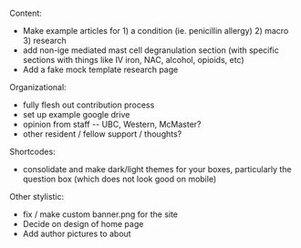 Content:

- Make example articles for 1) a condition (ie. penicillin allergy) 2) macro 3) research
- add non-ige mediated mast cell degranulation section (with specific sections with things like IV iron, NAC, alcohol, opioids, etc)
- Add a fake mock template research page

Organizational:

- fully flesh out contribution process
- set up example google drive
- opinion from staff -- UBC, Western, McMaster?
- other resident / fellow support / thoughts?

Shortcodes:

- consolidate and make dark/light themes for your boxes, particularly the question box (which does not look good on mobile)

Other stylistic:

- fix / make custom banner.png for the site
- Decide on design of home page
- Add author pictures to about
